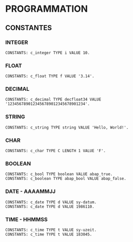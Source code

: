 # **PROGRAMMATION**

## **CONSTANTES**

### **INTEGER**

```ABAP
CONSTANTS: c_integer TYPE i VALUE 10.
```

### **FLOAT**

```ABAP
CONSTANTS: c_float TYPE f VALUE '3.14'.
```

### **DECIMAL**

```ABAP
CONSTANTS: c_decimal TYPE decfloat34 VALUE '1234567890123456789012345678901234'.
```

### **STRING**

```ABAP
CONSTANTS: c_string TYPE string VALUE 'Hello, World!'.
```

### **CHAR**

```ABAP
CONSTANTS: c_char TYPE C LENGTH 1 VALUE 'F'.
```

### **BOOLEAN**

```ABAP
CONSTANTS: c_bool TYPE boolean VALUE abap_true.
CONSTANTS: c_boolean TYPE abap_bool VALUE abap_false.
```

### **DATE** - AAAAMMJJ

```ABAP
CONSTANTS: c_date TYPE d VALUE sy-datum.
CONSTANTS: c_date TYPE d VALUE 1986110.
```

### **TIME** - HHMMSS

```ABAP
CONSTANTS: c_time TYPE t VALUE sy-uzeit.
CONSTANTS: c_time TYPE t VALUE 183045.
```